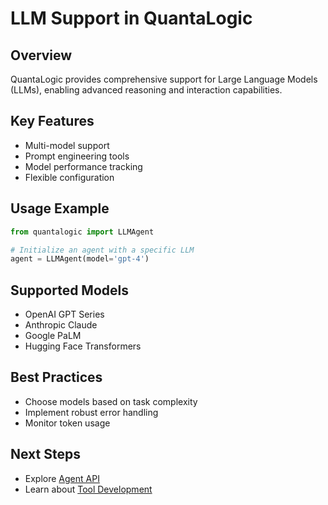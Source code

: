 # LLM Support in QuantaLogic

## Overview
QuantaLogic provides comprehensive support for Large Language Models (LLMs), enabling advanced reasoning and interaction capabilities.

## Key Features
- Multi-model support
- Prompt engineering tools
- Model performance tracking
- Flexible configuration

## Usage Example

```python
from quantalogic import LLMAgent

# Initialize an agent with a specific LLM
agent = LLMAgent(model='gpt-4')
```

## Supported Models
- OpenAI GPT Series
- Anthropic Claude
- Google PaLM
- Hugging Face Transformers

## Best Practices
- Choose models based on task complexity
- Implement robust error handling
- Monitor token usage

## Next Steps
- Explore [Agent API](agent.md)
- Learn about [Tool Development](../best-practices/tool-development.md)
